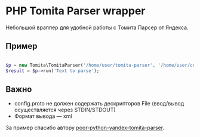 PHP Tomita Parser wrapper
=========================

Небольшой враппер для удобной работы с Томита Парсер от Яндекса.

Пример
------

```php

$p = new Tomita\TomitaParser('/home/user/tomita-parser', '/home/user/config.proto');
$result = $p->run('Text to parse');
```

Важно
-----

- config.proto не должен содержать дескрипторов File (ввод/вывод осуществляется через STDIN/STDOUT)
- Формат вывода — xml


За пример спасибо автору [poor-python-yandex-tomita-parser](https://github.com/vas3k/poor-python-yandex-tomita-parser).
